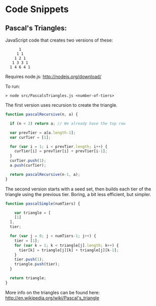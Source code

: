 Code Snippets
===========================

Pascal's Triangles:
---------------------------

JavaScript code that creates two versions of these:

          1
         1 1
        1 2 1
       1 3 3 1
      1 4 6 4 1

Requires node.js:
http://nodejs.org/download/

To run:

    > node src/PascalsTriangles.js <number-of-tiers>

The first version uses recursion to create the triangle. 

```javascript
function pascalRecursive(n, a) {

  if (n < 2) return a; // We already have the top row

  var prevTier = a[a.length-1];
  var curTier = [1];

  for (var i = 1; i < prevTier.length; i++) {
    curTier[i] = prevTier[i] + prevTier[i-1];
  }
  curTier.push(1);
  a.push(curTier);

  return pascalRecursive(n-1, a);
}
```

The second version starts with a seed set, then builds each tier of the triangle using the previous tier. Boring, a bit less efficient, but simpler.

```javascript
function pascalSimple(numTiers) {

	var triangle = [
    [1]
  ],
  tier;

  for (var j = 0; j < numTiers-1; j++) {
    tier = [1];
    for (var k = 1; k < triangle[j].length; k++) {
      tier[k] = triangle[j][k] + triangle[j][k-1];
    }
    tier.push(1);
    triangle.push(tier);
  }

  return triangle;
}
```

More info on the triangles can be found here: http://en.wikipedia.org/wiki/Pascal's_triangle
